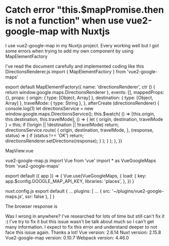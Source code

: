 
# Catch error "this.$mapPromise.then is not a function" when use vue2-google-map with Nuxtjs

I use vue2-google-map in my Nuxtjs project. Every working well but I got some errors when trying to add my own component by using
MapElementFactory

I've read the document carefully and implemented coding like this
DirectionsRenderer.js
import { MapElementFactory } from 'vue2-google-maps'

export default MapElementFactory({
  name: 'directionsRenderer',
  ctr () {
    return window.google.maps.DirectionsRenderer
  },
  events: [],
  mappedProps: {},
  props: {
    origin: { type: [Object, Array] },
    destination: { type: [Object, Array] },
    travelMode: { type: String },
  },
  afterCreate (directionsRenderer) {
    console.log(1)
    let directionsService = new window.google.maps.DirectionsService();
    this.$watch(
      () => [this.origin, this.destination, this.travelMode],
      () => {
        let { origin, destination, travelMode } = this;
        if (!origin || !destination || !travelMode) return;
        directionsService.route(
          {
            origin,
            destination,
            travelMode,
          },
          (response, status) => {
            if (status !== 'OK') return;
            directionsRenderer.setDirections(response);
          }
        );
      }
    );
  },
})

MapView.vue
<template>
  <GmapMap
    ref="mapRef"
    :zoom="12"
    :options="options"
    :center="center"
    :class="['w-full h-[900px]', classCustom]"
  >
    <DirectionsRenderer 
      travel-mode="DRIVING"
      :origin="startLocation"
      :destination="endLocation"
    />
  </GmapMap>
</template>

<script>
import DirectionsRenderer from './DirectionsRenderer'

export default {
  name: 'ItinerayMapView',

  components: { DirectionsRenderer },

  props: {
    classCustom: {
      type: String,
      default: ''
    },
    options: {
      type: Object,
      default: () => ({
        draggable: false,
        scrollwheel: false,
        zoomControl: false,
        mapTypeControl: false,
        scaleControl: false,
        streetViewControl: false,
        rotateControl: false,
        fullscreenControl: false,
        disableDoubleClickZoom: true,
      }),
    }
  },

  data() {
    return {
      map: undefined,
    }
  },
  computed: {
    center() {
      return { lat:10, lng:10 }
    },
    startLocation() {
      return { lat:9, lng:10 }
    },
    endLocation() {
      return { lat:10, lng:9 }
    }
  },
  mounted() {
    this.$refs.mapRef.$mapPromise.then((map) => {
      this.map = map
    });
  },
  methods: {},
}
</script>

vue2-google-map.js
import Vue from 'vue'
import * as VueGoogleMaps from 'vue2-google-maps'

export default ({ app }) => {
  Vue.use(VueGoogleMaps, {
    load: {
      key: app.$config.GOOGLE_MAP_API_KEY,
      libraries: 'places',
    },
  })
}

nuxt.config.js
export default {
    ...
    plugins: [
        ...
        { src: '~/plugins/vue2-google-maps.js', ssr: false },
    ]
}

The browser response is

Was I wrong in anywhere? I've researched for lots of time but still can't fix it :(
I've try to fix it but this issue wasn't be talk about much so I can't get many information.
I expect to fix this error and understand deeper to not face this issue again.
Thanks a lot!
Vue version: 2.6.14
Nuxt version: 2.15.8
Vue2-google-map version: 0.10.7
Webpack version: 4.46.0

        